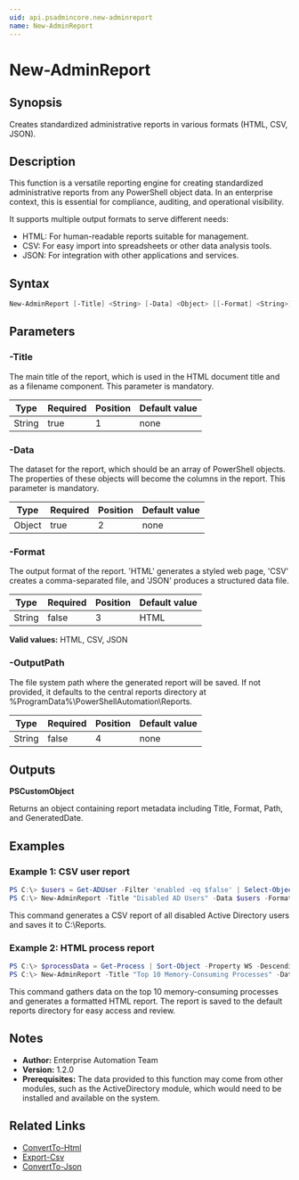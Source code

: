 ```yaml
---
uid: api.psadmincore.new-adminreport
name: New-AdminReport
---
```


# New-AdminReport

## Synopsis
Creates standardized administrative reports in various formats (HTML, CSV, JSON).

## Description
This function is a versatile reporting engine for creating standardized administrative reports from any PowerShell object data. In an enterprise context, this is essential for compliance, auditing, and operational visibility.

It supports multiple output formats to serve different needs:
- HTML: For human-readable reports suitable for management.
- CSV: For easy import into spreadsheets or other data analysis tools.
- JSON: For integration with other applications and services.

## Syntax
```powershell
New-AdminReport [-Title] <String> [-Data] <Object> [[-Format] <String>] [[-OutputPath] <String>] [<CommonParameters>]
```

## Parameters

### -Title
The main title of the report, which is used in the HTML document title and as a filename component. This parameter is mandatory.

| Type | Required | Position | Default value |
|------|----------|----------|---------------|
| String | true | 1 | none |

### -Data
The dataset for the report, which should be an array of PowerShell objects. The properties of these objects will become the columns in the report. This parameter is mandatory.

| Type | Required | Position | Default value |
|------|----------|----------|---------------|
| Object | true | 2 | none |

### -Format
The output format of the report. 'HTML' generates a styled web page, 'CSV' creates a comma-separated file, and 'JSON' produces a structured data file.

| Type | Required | Position | Default value |
|------|----------|----------|---------------|
| String | false | 3 | HTML |

**Valid values:** HTML, CSV, JSON

### -OutputPath
The file system path where the generated report will be saved. If not provided, it defaults to the central reports directory at %ProgramData%\PowerShellAutomation\Reports.

| Type | Required | Position | Default value |
|------|----------|----------|---------------|
| String | false | 4 | none |

## Outputs
**PSCustomObject**

Returns an object containing report metadata including Title, Format, Path, and GeneratedDate.

## Examples

### Example 1: CSV user report
```powershell
PS C:\> $users = Get-ADUser -Filter 'enabled -eq $false' | Select-Object Name,SamAccountName
PS C:\> New-AdminReport -Title "Disabled AD Users" -Data $users -Format CSV -OutputPath "C:\Reports"
```

This command generates a CSV report of all disabled Active Directory users and saves it to C:\Reports.

### Example 2: HTML process report
```powershell
PS C:\> $processData = Get-Process | Sort-Object -Property WS -Descending | Select-Object -First 10 Name, WS, CPU
PS C:\> New-AdminReport -Title "Top 10 Memory-Consuming Processes" -Data $processData -Format HTML
```

This command gathers data on the top 10 memory-consuming processes and generates a formatted HTML report. The report is saved to the default reports directory for easy access and review.

## Notes
- **Author:** Enterprise Automation Team
- **Version:** 1.2.0
- **Prerequisites:** The data provided to this function may come from other modules, such as the ActiveDirectory module, which would need to be installed and available on the system.

## Related Links
- [ConvertTo-Html](https://docs.microsoft.com/powershell/module/microsoft.powershell.utility/convertto-html)
- [Export-Csv](https://docs.microsoft.com/powershell/module/microsoft.powershell.utility/export-csv)
- [ConvertTo-Json](https://docs.microsoft.com/powershell/module/microsoft.powershell.utility/convertto-json)